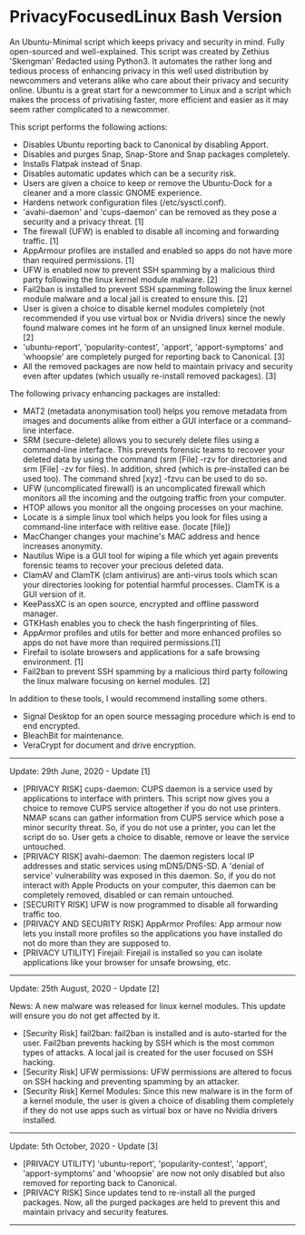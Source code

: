 # PrivacyFocusedLinux Bash Version

An Ubuntu-Minimal script which keeps privacy and security in mind. Fully open-sourced and well-explained.
This script was created by Zethius 'Skengman' Redacted using Python3. It automates the rather long and tedious process of enhancing privacy in this well used distribution by newcommers and veterans alike who care about their privacy and security online.
Ubuntu is a great start for a newcommer to Linux and a script which makes the process of privatising faster, more efficient and easier as it may seem rather complicated to a newcommer.

This script performs the following actions:
- Disables Ubuntu reporting back to Canonical by disabling Apport.
- Disables and purges Snap, Snap-Store and Snap packages completely.
- Installs Flatpak instead of Snap.
- Disables automatic updates which can be a security risk.
- Users are given a choice to keep or remove the Ubuntu-Dock for a cleaner and a more classic GNOME experience.
- Hardens network configuration files (/etc/sysctl.conf).
- 'avahi-daemon' and 'cups-daemon' can be removed as they pose a security and a privacy threat. [1]
- The firewall (UFW) is enabled to disable all incoming and forwarding traffic. [1]
- AppArmour profiles are installed and enabled so apps do not have more than required permissions. [1]
- UFW is enabled now to prevent SSH spamming by a malicious third party following the linux kernel module malware. [2]
- Fail2ban is installed to prevent SSH spamming following the linux kernel module malware and a local jail is created to ensure this. [2]
- User is given a choice to disable kernel modules completely (not recommended if you use virtual box or Nvidia drivers) since the newly found malware comes int he form of an unsigned linux kernel module. [2]
- 'ubuntu-report', 'popularity-contest', 'apport', 'apport-symptoms' and 'whoopsie' are completely purged for reporting back to Canonical. [3]
- All the removed packages are now held to maintain privacy and security even after updates (which usually re-install removed packages). [3]

The following privacy enhancing packages are installed:
- MAT2 (metadata anonymisation tool) helps you remove metadata from images and documents alike from either a GUI interface or a command-line interface.
- SRM (secure-delete) allows you to securely delete files using a command-line interface. This prevents forensic teams to recover your deleted data by using the command (srm [File] -rzv for directories and srm [File] -zv for files). In addition, shred (which is pre-installed can be used too). The command shred [xyz] -fzvu can be used to do so.
- UFW (uncomplicated firewall) is an uncomplicated firewall which monitors all the incoming and the outgoing traffic from your computer. 
- HTOP allows you monitor all the ongoing processes on your machine.
- Locate is a simple linux tool which helps you look for files using a command-line interface with relitive ease. (locate [file])
- MacChanger changes your machine's MAC address and hence increases anonymity.
- Nautilus Wipe is a GUI tool for wiping a file which yet again prevents forensic teams to recover your precious deleted data.
- ClamAV and ClamTK (clam antivirus) are anti-virus tools which scan your directories looking for potential harmful processes. ClamTK is a GUI version of it.
- KeePassXC is an open source, encrypted and offline password manager.
- GTKHash enables you to check the hash fingerprinting of files.
- AppArmor profiles and utils for better and more enhanced profiles so apps do not have more than required permissions.[1]
- Firefail to isolate browsers and applications for a safe browsing environment. [1]
- Fail2ban to prevent SSH spamming by a malicious third party following the linux malware focusing on kernel modules. [2]

In addition to these tools, I would recommend installing some others.
- Signal Desktop for an open source messaging procedure which is end to end encrypted.
- BleachBit for maintenance.
- VeraCrypt for document and drive encryption.

--------------------------------------------------
Update: 29th June, 2020 - Update [1]

- [PRIVACY RISK] cups-daemon: CUPS daemon is a service used by applications to interface with printers. This script now gives you a choice to remove CUPS service altogether if you do not use printers. NMAP scans can gather information from CUPS service which pose a minor security threat. So, if you do not use a printer, you can let the script do so. User gets a choice to disable, remove or leave the service untouched.
- [PRIVACY RISK] avahi-daemon: The daemon registers local IP addresses and static services using mDNS/DNS-SD. A 'denial of service' vulnerability was exposed in this daemon. So, if you do not interact with Apple Products on your computer, this daemon can be completely removed, disabled or can remain untouched.
- [SECURITY RISK] UFW is now programmed to disable all forwarding traffic too.
- [PRIVACY AND SECURITY RISK] AppArmor Profiles: App armour now lets you install more profiles so the applications you have installed do not do more than they are supposed to.
- [PRIVACY UTILITY] Firejail: Firejail is installed so you can isolate applications like your browser for unsafe browsing, etc.
--------------------------------------------------
Update: 25th August, 2020 - Update [2]

News: A new malware was released for linux kernel modules. This update will ensure you do not get affected by it.

- [Security Risk] fail2ban: fail2ban is installed and is auto-started for the user. Fail2ban prevents hacking by SSH which is the most common types of attacks. A local jail is created for the user focused on SSH hacking.
- [Security Risk] UFW permissions: UFW permissions are altered to focus on SSH hacking and preventing spamming by an attacker.
- [Security Risk] Kernel Modules: Since this new malware is in the form of a kernel module, the user is given a choice of disabling them completely if they do not use apps such as virtual box or have no Nvidia drivers installed.
--------------------------------------------------
Update: 5th October, 2020 - Update [3]

- [PRIVACY UTILITY] 'ubuntu-report', 'popularity-contest', 'apport', 'apport-symptoms' and 'whoopsie' are now not only disabled but also removed for reporting back to Canonical.
- [PRIVACY RISK] Since updates tend to re-install all the purged packages. Now, all the purged packages are held to prevent this and maintain privacy and security features.
--------------------------------------------------
